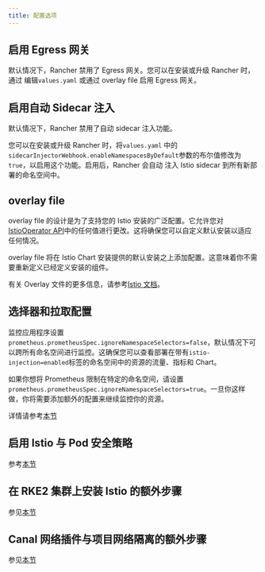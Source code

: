 ```yaml
---
title: 配置选项
---
```


## 启用 Egress 网关

默认情况下，Rancher 禁用了 Egress 网关。您可以在安装或升级 Rancher 时，通过 编辑`values.yaml` 或通过 overlay file 启用 Egress 网关。

## 启用自动 Sidecar 注入

默认情况下，Rancher 禁用了自动 sidecar 注入功能。

您可以在安装或升级 Rancher 时，将`values.yaml` 中的`sidecarInjectorWebhook.enableNamespacesByDefault`参数的布尔值修改为`true`，以启用这个功能。启用后，Rancher 会自动 注入 Istio sidecar 到所有新部署的命名空间中。

## overlay file

overlay file 的设计是为了支持您的 Istio 安装的广泛配置。它允许您对[IstioOperator API](https://istio.io/latest/docs/reference/config/istio.operator.v1alpha1/)中的任何值进行更改。这将确保您可以自定义默认安装以适应任何情况。

overlay file 将在 Istio Chart 安装提供的默认安装之上添加配置。这意味着你不需要重新定义已经定义安装的组件。

有关 Overlay 文件的更多信息，请参考[Istio 文档](https://istio.io/latest/docs/setup/install/istioctl/#configure-component-settings)。

## 选择器和拉取配置

监控应用程序设置`prometheus.prometheusSpec.ignoreNamespaceSelectors=false`，默认情况下可以跨所有命名空间进行监控。这确保您可以查看部署在带有`istio-injection=enabled`标签的命名空间中的资源的流量、指标和 Chart。

如果你想将 Prometheus 限制在特定的命名空间，请设置`prometheus.prometheusSpec.ignoreNamespaceSelectors=true`。一旦你这样做，你将需要添加额外的配置来继续监控你的资源。

详情请参考[本节](/docs/rancher2.5/istio/configuration-reference/selectors-and-scrape/_index)

## 启用 Istio 与 Pod 安全策略

参考[本节](/docs/rancher2.5/istio/configuration-reference/enable-istio-with-psp/_index)

## 在 RKE2 集群上安装 Istio 的额外步骤

参见[本节](/docs/rancher2.5/istio/configuration-reference/rke2/_index)

## Canal 网络插件与项目网络隔离的额外步骤

参见[本节](/docs/rancher2.5/istio/configuration-reference/canal-and-project-network/_index)

